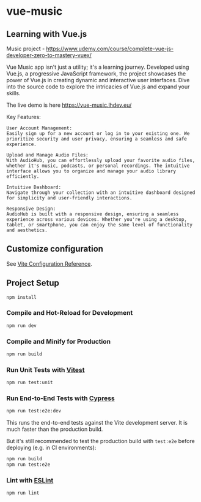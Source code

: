 # vue-music

## Learning with Vue.js

Music project - https://www.udemy.com/course/complete-vue-js-developer-zero-to-mastery-vuex/

Vue Music app isn't just a utility; it's a learning journey. Developed using Vue.js, a progressive JavaScript framework, the project showcases the power of Vue.js in creating dynamic and interactive user interfaces. Dive into the source code to explore the intricacies of Vue.js and expand your skills.

The live demo is here https://vue-music.lhdev.eu/

Key Features:

    User Account Management:
    Easily sign up for a new account or log in to your existing one. We prioritize security and user privacy, ensuring a seamless and safe experience.

    Upload and Manage Audio Files:
    With AudioHub, you can effortlessly upload your favorite audio files, whether it's music, podcasts, or personal recordings. The intuitive interface allows you to organize and manage your audio library efficiently.

    Intuitive Dashboard:
    Navigate through your collection with an intuitive dashboard designed for simplicity and user-friendly interactions.

    Responsive Design:
    AudioHub is built with a responsive design, ensuring a seamless experience across various devices. Whether you're using a desktop, tablet, or smartphone, you can enjoy the same level of functionality and aesthetics.

## Customize configuration

See [Vite Configuration Reference](https://vitejs.dev/config/).

## Project Setup

```sh
npm install
```

### Compile and Hot-Reload for Development

```sh
npm run dev
```

### Compile and Minify for Production

```sh
npm run build
```

### Run Unit Tests with [Vitest](https://vitest.dev/)

```sh
npm run test:unit
```

### Run End-to-End Tests with [Cypress](https://www.cypress.io/)

```sh
npm run test:e2e:dev
```

This runs the end-to-end tests against the Vite development server.
It is much faster than the production build.

But it's still recommended to test the production build with `test:e2e` before deploying (e.g. in CI environments):

```sh
npm run build
npm run test:e2e
```

### Lint with [ESLint](https://eslint.org/)

```sh
npm run lint
```
